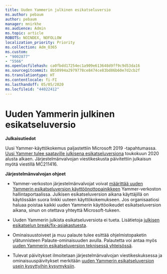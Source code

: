 ```yaml
---
title: Uuden Yammerin julkinen esikatseluversio
ms.author: pebaum
author: pebaum
manager: mnirkhe
ms.audience: Admin
ms.topic: article
ROBOTS: NOINDEX, NOFOLLOW
localization_priority: Priority
ms.collection: Adm_O365
ms.custom:
- "9002877"
- "5566"
ms.openlocfilehash: ca0fbdd17254ec1a909e613648d9ff9c9d53da16
ms.sourcegitcommit: 8b50994a2979778ce8474ce83bd86b60e7d2cb2f
ms.translationtype: HT
ms.contentlocale: fi-FI
ms.lasthandoff: 05/05/2020
ms.locfileid: "44022412"
---
```

# <a name="new-yammer-public-preview"></a>Uuden Yammerin julkinen esikatseluversio

**Julkaisutiedot**

Uusi Yammer-käyttökokemus paljastettiin Microsoft 2019 -tapahtumassa. [Uusi Yammer tulee saataville julkisena esikatseluversiona](https://docs.microsoft.com/yammer/get-started-with-yammer/newyammer-faq) toukokuun 2020 alusta alkaen. Järjestelmänvalvojan viestikeskusta päivitettiin julkaisun myötä viestillä MC211416.

**Järjestelmänvalvojan ohjeet**

- Yammer-verkoston järjestelmänvalvojat voivat [määrittää uuden Yammerin esikatseluversion käyttöönottopainikkeen](https://docs.microsoft.com/yammer/get-started-with-yammer/administrative-settings-opt-in-newyammer) Yammer-verkoston hallintaportaalissa. Julkisen esikatseluversion aikana käyttäjillä on käytössään suora linkki uuteen käyttökokemukseen. Jos organisaatiosi haluaa poistaa kaikki uuden Yammerin käyttöoikeudet esikatseluversion aikana, sinun on otettava yhteyttä Microsoft-tukeen.

- Uuden Yammerin julkista esikatseluversiota ei tueta. Lisätietoja [julkisen esikatselun break/fix-asiakastuesta](https://docs.microsoft.com/yammer/get-started-with-yammer/newyammer-faq#yammer-preview-customer-support).

- Ominaisuustoiveet ja muu palaute tulee esittää ohjelmistopaketin ylätunnisteen Palaute-ominaisuuden avulla. Palautetta voi antaa myös [uuden Yammerin esikatseluversion teknisessä yhteisössä](https://techcommunity.microsoft.com/t5/new-yammer-preview/bd-p/NewYammerPreview).

- Tulevat päivitykset ilmoitetaan järjestelmänvalvojan viestikeskuksessa ja ominaisuuspäivitykset merkitään [uuden Yammerin esikatseluversion usein kysyttyihin kysymyksiin](https://docs.microsoft.com/yammer/get-started-with-yammer/newyammer-faq).
